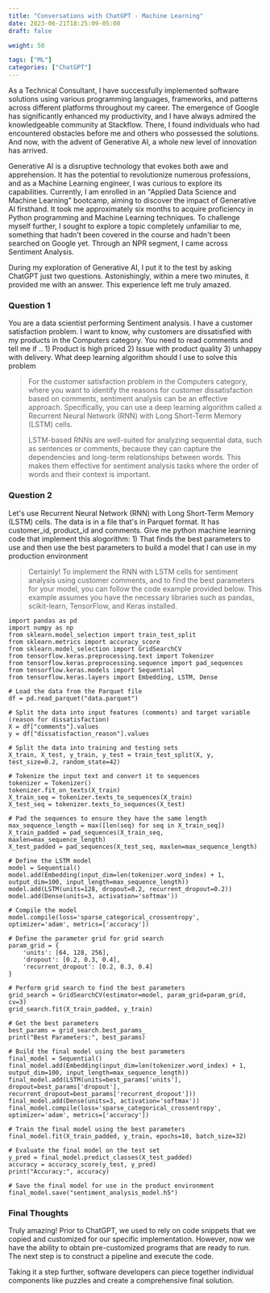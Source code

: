 ```yaml
---
title: "Conversations with ChatGPT - Machine Learning"
date: 2023-06-21T18:25:09-05:00
draft: false

weight: 50

tags: ["ML"]
categories: ["ChatGPT"]
---
```


As a Technical Consultant, I have successfully implemented software solutions using various programming languages, frameworks, and patterns across different platforms throughout my career. The emergence of Google has significantly enhanced my productivity, and I have always admired the knowledgeable community at Stackflow. There, I found individuals who had encountered obstacles before me and others who possessed the solutions. And now, with the advent of Generative AI, a whole new level of innovation has arrived.

Generative AI is a disruptive technology that evokes both awe and apprehension. It has the potential to revolutionize numerous professions, and as a Machine Learning engineer, I was curious to explore its capabilities. Currently, I am enrolled in an "Applied Data Science and Machine Learning" bootcamp, aiming to discover the impact of Generative AI firsthand. It took me approximately six months to acquire proficiency in Python programming and Machine Learning techniques. To challenge myself further, I sought to explore a topic completely unfamiliar to me, something that hadn't been covered in the course and hadn't been searched on Google yet. Through an NPR segment, I came across Sentiment Analysis.

During my exploration of Generative AI, I put it to the test by asking ChatGPT just two questions. Astonishingly, within a mere two minutes, it provided me with an answer. This experience left me truly amazed.

### Question 1

You are a data scientist performing Sentiment analysis. I have a customer satisfaction problem. I want to know, why customers are dissatisfied with my products in the Computers category. You need to read comments and tell me if .. 1) Product is high priced 2) Issue with product quality 3) unhappy with delivery. What deep learning algorithm should I use to solve this problem

> For the customer satisfaction problem in the Computers category, where you want to identify the reasons for customer dissatisfaction based on comments, sentiment analysis can be an effective approach. Specifically, you can use a deep learning algorithm called a Recurrent Neural Network (RNN) with Long Short-Term Memory (LSTM) cells.
>
> LSTM-based RNNs are well-suited for analyzing sequential data, such as sentences or comments, because they can capture the dependencies and long-term relationships between words. This makes them effective for sentiment analysis tasks where the order of words and their context is important.

### Question 2

Let's use Recurrent Neural Network (RNN) with Long Short-Term Memory (LSTM) cells. The data is in a file that's in Parquet format. It has customer_id, product_id and comments. Give me python machine learning code that implement this alogorithm: 1) That finds the best parameters to use and then use the best parameters to build a model that I can use in my production environment

> Certainly! To implement the RNN with LSTM cells for sentiment analysis using customer comments, and to find the best parameters for your model, you can follow the code example provided below. This example assumes you have the necessary libraries such as pandas, scikit-learn, TensorFlow, and Keras installed.

    import pandas as pd
    import numpy as np
    from sklearn.model_selection import train_test_split
    from sklearn.metrics import accuracy_score
    from sklearn.model_selection import GridSearchCV
    from tensorflow.keras.preprocessing.text import Tokenizer
    from tensorflow.keras.preprocessing.sequence import pad_sequences
    from tensorflow.keras.models import Sequential
    from tensorflow.keras.layers import Embedding, LSTM, Dense

    # Load the data from the Parquet file
    df = pd.read_parquet("data.parquet")

    # Split the data into input features (comments) and target variable (reason for dissatisfaction)
    X = df["comments"].values
    y = df["dissatisfaction_reason"].values

    # Split the data into training and testing sets
    X_train, X_test, y_train, y_test = train_test_split(X, y, test_size=0.2, random_state=42)

    # Tokenize the input text and convert it to sequences
    tokenizer = Tokenizer()
    tokenizer.fit_on_texts(X_train)
    X_train_seq = tokenizer.texts_to_sequences(X_train)
    X_test_seq = tokenizer.texts_to_sequences(X_test)

    # Pad the sequences to ensure they have the same length
    max_sequence_length = max([len(seq) for seq in X_train_seq])
    X_train_padded = pad_sequences(X_train_seq, maxlen=max_sequence_length)
    X_test_padded = pad_sequences(X_test_seq, maxlen=max_sequence_length)

    # Define the LSTM model
    model = Sequential()
    model.add(Embedding(input_dim=len(tokenizer.word_index) + 1, output_dim=100, input_length=max_sequence_length))
    model.add(LSTM(units=128, dropout=0.2, recurrent_dropout=0.2))
    model.add(Dense(units=3, activation='softmax'))

    # Compile the model
    model.compile(loss='sparse_categorical_crossentropy', optimizer='adam', metrics=['accuracy'])

    # Define the parameter grid for grid search
    param_grid = {
        'units': [64, 128, 256],
        'dropout': [0.2, 0.3, 0.4],
        'recurrent_dropout': [0.2, 0.3, 0.4]
    }

    # Perform grid search to find the best parameters
    grid_search = GridSearchCV(estimator=model, param_grid=param_grid, cv=3)
    grid_search.fit(X_train_padded, y_train)

    # Get the best parameters
    best_params = grid_search.best_params_
    print("Best Parameters:", best_params)

    # Build the final model using the best parameters
    final_model = Sequential()
    final_model.add(Embedding(input_dim=len(tokenizer.word_index) + 1, output_dim=100, input_length=max_sequence_length))
    final_model.add(LSTM(units=best_params['units'], dropout=best_params['dropout'], recurrent_dropout=best_params['recurrent_dropout']))
    final_model.add(Dense(units=3, activation='softmax'))
    final_model.compile(loss='sparse_categorical_crossentropy', optimizer='adam', metrics=['accuracy'])

    # Train the final model using the best parameters
    final_model.fit(X_train_padded, y_train, epochs=10, batch_size=32)

    # Evaluate the final model on the test set
    y_pred = final_model.predict_classes(X_test_padded)
    accuracy = accuracy_score(y_test, y_pred)
    print("Accuracy:", accuracy)

    # Save the final model for use in the product environment
    final_model.save("sentiment_analysis_model.h5")

### Final Thoughts

Truly amazing! Prior to ChatGPT, we used to rely on code snippets that we copied and customized for our specific implementation. However, now we have the ability to obtain pre-customized programs that are ready to run. The next step is to construct a pipeline and execute the code.

Taking it a step further, software developers can piece together individual components like puzzles and create a comprehensive final solution.
